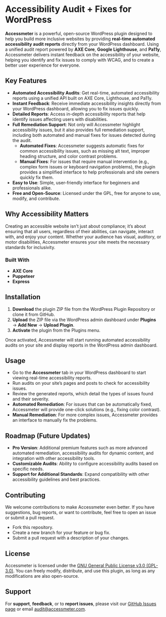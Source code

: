 # Accessibility Audit + Fixes for WordPress

**Accessmeter** is a powerful, open-source WordPress plugin designed to help you build more inclusive websites by providing **real-time automated accessibility audit reports** directly from your WordPress dashboard. Using a unified audit report powered by **AXE Core**, **Google Lighthouse**, and **Pa11y**, Accessmeter delivers instant feedback on the accessibility of your website, helping you identify and fix issues to comply with WCAG, and to create a better user experience for everyone.

## Key Features

- **Automated Accessibility Audits**: Get real-time, automated accessibility reports using a unified API built on AXE Core, Lighthouse, and Pa11y.
- **Instant Feedback**: Receive immediate accessibility insights directly from your WordPress dashboard, allowing you to fix issues quickly.
- **Detailed Reports**: Access in-depth accessibility reports that help identify issues affecting users with disabilities.
- **Full Remediation Support**: Not only will Accessmeter highlight accessibility issues, but it also provides full remediation support, including both automated and manual fixes for issues detected during the audit.
  - **Automated Fixes**: Accessmeter suggests automatic fixes for common accessibility issues, such as missing alt text, improper heading structure, and color contrast problems.
  - **Manual Fixes**: For issues that require manual intervention (e.g., complex form issues or keyboard navigation problems), the plugin provides a simplified interface to help professionals and site owners quickly fix them.
- **Easy to Use**: Simple, user-friendly interface for beginners and professionals alike.
- **Free and Open-Source**: Licensed under the GPL, free for anyone to use, modify, and contribute.

## Why Accessibility Matters

Creating an accessible website isn’t just about compliance; it’s about ensuring that all users, regardless of their abilities, can navigate, interact with, and enjoy your content. Whether your audience has visual, auditory, or motor disabilities, Accessmeter ensures your site meets the necessary standards for inclusivity.

### Built With

- **AXE Core**
- **Puppeteer**
- **Express**

## Installation

1. **Download** the plugin ZIP file from the WordPress Plugin Repository or clone it from GitHub.
2. **Upload** the ZIP file via the WordPress admin dashboard under **Plugins** → **Add New** → **Upload Plugin**.
3. **Activate** the plugin from the Plugins menu.

Once activated, Accessmeter will start running automated accessibility audits on your site and display reports in the WordPress admin dashboard.

## Usage

- Go to the **Accessmeter** tab in your WordPress dashboard to start viewing real-time accessibility reports.
- Run audits on your site’s pages and posts to check for accessibility issues.
- Review the generated reports, which detail the types of issues found and their severity.
- **Automated Remediation**: For issues that can be automatically fixed, Accessmeter will provide one-click solutions (e.g., fixing color contrast).
- **Manual Remediation**: For more complex issues, Accessmeter provides an interface to manually fix the problems.

## Roadmap (Future Updates)

- **Pro Version**: Additional premium features such as more advanced automated remediation, accessibility audits for dynamic content, and integration with other accessibility tools.
- **Customizable Audits**: Ability to configure accessibility audits based on specific needs.
- **Support for Additional Standards**: Expand compatibility with other accessibility guidelines and best practices.

## Contributing

We welcome contributions to make Accessmeter even better. If you have suggestions, bug reports, or want to contribute, feel free to open an issue or submit a pull request.

- Fork this repository.
- Create a new branch for your feature or bug fix.
- Submit a pull request with a description of your changes.

## License

Accessmeter is licensed under the [GNU General Public License v3.0 (GPL-3.0)](https://www.gnu.org/licenses/gpl-3.0.html). You can freely modify, distribute, and use this plugin, as long as any modifications are also open-source.

## Support

For **support**, **feedback**, or to **report issues**, please visit our [GitHub Issues page](https://github.com/Sammy10000/accessmeter/issues) or email audit@accessmeter.com.

